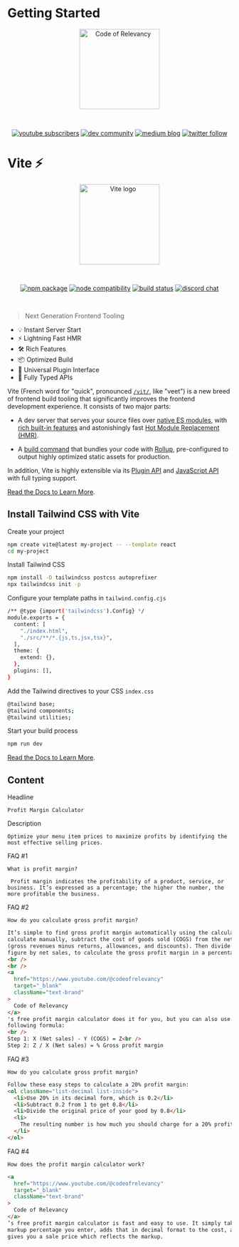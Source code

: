 # Getting Started

<p align="center">
  <a href="https://www.youtube.com/@codeofrelevancy" target="_blank" rel="noopener noreferrer">
    <img width="180" src="https://paradiseofcreativity.com/wp-content/uploads/2023/02/Code-of-Relevancy-Logo-White-Plain.png" alt="Code of Relevancy">
  </a>
</p>
<br/>
<p align="center">
  <a href="https://www.youtube.com/@codeofrelevancy/videos" target="_blank" rel="noopener noreferrer"><img src="https://img.shields.io/youtube/channel/subscribers/UCVcJ4UAyjXS2iihmiIa0xXg?style=social" alt="youtube subscribers"></a>
  <a href="https://dev.to/codeofrelevancy" target="_blank" rel="noopener noreferrer"><img src="https://img.shields.io/badge/DEV-Community-blue" alt="dev community"></a>
  <a href="https://medium.com/@codeofrelevancy" target="_blank" rel="noopener noreferrer"><img src="https://img.shields.io/badge/Medium-Blog-green" alt="medium blog"></a>
  <a href="https://twitter.com/intent/follow?screen_name=codeofrelevancy" target="_blank" rel="noopener noreferrer"><img src="https://img.shields.io/twitter/follow/codeofrelevancy?style=social" alt="twitter follow"></a>
</p>

# Vite ⚡

<p align="center">
  <a href="https://vitejs.dev" target="_blank" rel="noopener noreferrer">
    <img width="180" src="https://vitejs.dev/logo.svg" alt="Vite logo">
  </a>
</p>
<br/>
<p align="center">
  <a href="https://npmjs.com/package/vite"><img src="https://img.shields.io/npm/v/vite.svg" alt="npm package"></a>
  <a href="https://nodejs.org/en/about/releases/"><img src="https://img.shields.io/node/v/vite.svg" alt="node compatibility"></a>
  <a href="https://github.com/vitejs/vite/actions/workflows/ci.yml"><img src="https://github.com/vitejs/vite/actions/workflows/ci.yml/badge.svg?branch=main" alt="build status"></a>
  <a href="https://chat.vitejs.dev"><img src="https://img.shields.io/badge/chat-discord-blue?style=flat&logo=discord" alt="discord chat"></a>
</p>
<br/>

> Next Generation Frontend Tooling

- 💡 Instant Server Start
- ⚡️ Lightning Fast HMR
- 🛠️ Rich Features
- 📦 Optimized Build
- 🔩 Universal Plugin Interface
- 🔑 Fully Typed APIs

Vite (French word for "quick", pronounced [`/vit/`](https://cdn.jsdelivr.net/gh/vitejs/vite@main/docs/public/vite.mp3), like "veet") is a new breed of frontend build tooling that significantly improves the frontend development experience. It consists of two major parts:

- A dev server that serves your source files over [native ES modules](https://developer.mozilla.org/en-US/docs/Web/JavaScript/Guide/Modules), with [rich built-in features](https://vitejs.dev/guide/features.html) and astonishingly fast [Hot Module Replacement (HMR)](https://vitejs.dev/guide/features.html#hot-module-replacement).

- A [build command](https://vitejs.dev/guide/build.html) that bundles your code with [Rollup](https://rollupjs.org), pre-configured to output highly optimized static assets for production.

In addition, Vite is highly extensible via its [Plugin API](https://vitejs.dev/guide/api-plugin.html) and [JavaScript API](https://vitejs.dev/guide/api-javascript.html) with full typing support.

[Read the Docs to Learn More](https://vitejs.dev).

## Install Tailwind CSS with Vite

Create your project

```bash
npm create vite@latest my-project -- --template react
cd my-project
```

Install Tailwind CSS

```bash
npm install -D tailwindcss postcss autoprefixer
npx tailwindcss init -p
```

Configure your template paths in `tailwind.config.cjs`

```bash
/** @type {import('tailwindcss').Config} */
module.exports = {
  content: [
    "./index.html",
    "./src/**/*.{js,ts,jsx,tsx}",
  ],
  theme: {
    extend: {},
  },
  plugins: [],
}
```

Add the Tailwind directives to your CSS `index.css`

```bash
@tailwind base;
@tailwind components;
@tailwind utilities;
```

Start your build process

```bash
npm run dev
```

[Read the Docs to Learn More](https://tailwindcss.com/docs/guides/vite#react).

## Content

Headline

```text
Profit Margin Calculator
```

Description

```text
Optimize your menu item prices to maximize profits by identifying the most effective selling prices.
```

FAQ #1

```text
What is profit margin?
```

```text
 Profit margin indicates the profitability of a product, service, or
business. It’s expressed as a percentage; the higher the number, the
more profitable the business.
```

FAQ #2

```text
How do you calculate gross profit margin?
```

```html
It’s simple to find gross profit margin automatically using the calculator. To
calculate manually, subtract the cost of goods sold (COGS) from the net sales
(gross revenues minus returns, allowances, and discounts). Then divide this
figure by net sales, to calculate the gross profit margin in a percentage.
<br />
<br />
<a
  href="https://www.youtube.com/@codeofrelevancy"
  target="_blank"
  className="text-brand"
>
  Code of Relevancy
</a>
's free profit margin calculator does it for you, but you can also use the
following formula:
<br />
Step 1: X (Net sales) - Y (COGS) = Z<br />
Step 2: Z / X (Net sales) = % Gross profit margin
```

FAQ #3

```text
How do you calculate gross profit margin?
```

```html
Follow these easy steps to calculate a 20% profit margin:
<ol className="list-decimal list-inside">
  <li>Use 20% in its decimal form, which is 0.2</li>
  <li>Subtract 0.2 from 1 to get 0.8</li>
  <li>Divide the original price of your good by 0.8</li>
  <li>
    The resulting number is how much you should charge for a 20% profit margin
  </li>
</ol>
```

FAQ #4

```text
How does the profit margin calculator work?
```

```html
<a
  href="https://www.youtube.com/@codeofrelevancy"
  target="_blank"
  className="text-brand"
>
  Code of Relevancy
</a>
’s free profit margin calculator is fast and easy to use. It simply takes the
markup percentage you enter, adds that in decimal format to the cost, and then
gives you a sale price which reflects the markup.
```
